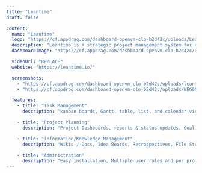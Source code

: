 ```yaml
---
title: "Leantime"
draft: false

content:
  name: "Leantime"
  logo: "https://cf.appdrag.com/dashboard-openvm-clo-b2d42c/uploads/Leantime-NW3G.webp"
  description: "Leantime is a strategic project management system for non-project managers. It's an alternative to ClickUp, Monday, or Asana. As simple as Trello but as feature-rich as Jira."
  dashboardImage: "https://cf.appdrag.com/dashboard-openvm-clo-b2d42c/uploads/leantime-AJg0.png"

  videoUrl: "REPLACE"
  website: "https://leantime.io/"

  screenshots:
    - "https://cf.appdrag.com/dashboard-openvm-clo-b2d42c/uploads/leantime-AJg0.png"
    - "https://cf.appdrag.com/dashboard-openvm-clo-b2d42c/uploads/WEG9NCDYrHJGVpeh7ZadqwRqXz4JE5zY60kdoTLLQe8-Y3xX.webp"

  features:
    - title: "Task Management"
      description: "kanban boards, Gantt, table, list, and calendar views, Unlimited subtasks and dependencies, Milestone management, Sprint Management, Time tracking & timesheets."

    - title: "Project Planning"
      description: "Project Dashboards, reports & status updates, Goal & metrics tracking, Lean and Business Model Canvas, SWOT Analysis canvas, Risk Analysis, ... and more."

    - title: "Information/Knowledge Management"
      description: "Wikis / Docs, Idea Boards, Retrospectives, File Storage via S3 or local filesystem, Screen & webcam recording, Comments/discussions on everything."

    - title: "Administration"
      description: "Easy installation, Multiple user roles and per project permissions, Two-factor authentication, LDAP, OIDC integration, Integration with Mattermost, slack, discord, and Zulip (more coming soon)"
---
```

